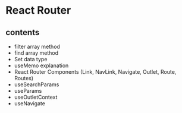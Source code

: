 # React Router

## contents

- filter array method
- find array method
- Set data type
- useMemo explanation
- React Router Components (Link, NavLink, Navigate, Outlet, Route, Routes)
- useSearchParams
- useParams
- useOutletContext
- useNavigate 